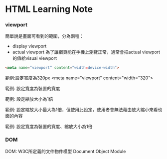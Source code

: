 # HTML Learning Note

### viewport 
簡單說是畫面可看到的範圍，分為兩種：
* display viewport
* actual viewport
為了讓網頁能在手機上瀏覽正常，通常會把actual viewport的值給visual viewport
```html
<meta name=”viewport” content=”width=device-width”>
```

範例:設定寬度為320px
<meta name="viewport" content="width="320">

範例: 設定寬度為裝置的寬度
<meta name="viewport" content="width=device-width">

範例: 設定縮放大小為1倍
<meta name="viewport" content="initial-scale=1">

範例: 設定縮放大小最大為1倍，但使用此設定，使用者會無法藉由放大縮小來看也面的內容
<meta name="viewport" content="maximum-scale=1">

範例: 設定寬度為裝置的寬度、縮放大小為1倍
<meta name="viewport" content="width=device-width,initial-scale=1">

### DOM
DOM: W3C所定義的文件物件模型 Document Object Module